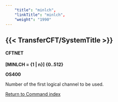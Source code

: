```yaml
---
    "title": "minlch",
    "linkTitle": "minlch",
    "weight": "1990"
---
```

<span id="minlch"></span>

{{< TransferCFT/SystemTitle  >}}
-------------------------------------

#### CFTNET

****[MINLCH = {1 &#124; n}] {0..512}****

****OS400****

Number of the first logical channel to be used.

[Return to Command index](../../)
